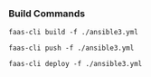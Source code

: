 ### Build Commands

```
faas-cli build -f ./ansible3.yml
```
```
faas-cli push -f ./ansible3.yml
```
```
faas-cli deploy -f ./ansible3.yml
```
